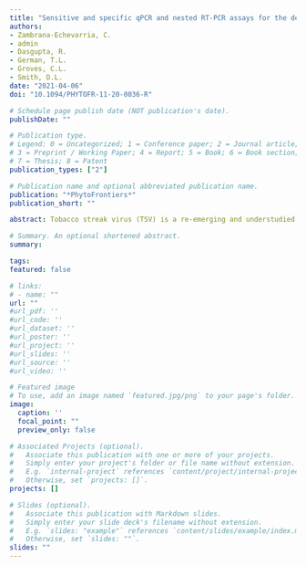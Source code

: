```yaml
---
title: "Sensitive and specific qPCR and nested RT-PCR assays for the detection of Tobacco streak virus in soybean"
authors:
- Zambrana-Echevarria, C.
- admin
- Dasgupta, R.
- German, T.L.
- Groves, C.L.
- Smith, D.L.
date: "2021-04-06"
doi: "10.1094/PHYTOFR-11-20-0036-R"

# Schedule page publish date (NOT publication's date).
publishDate: ""

# Publication type.
# Legend: 0 = Uncategorized; 1 = Conference paper; 2 = Journal article;
# 3 = Preprint / Working Paper; 4 = Report; 5 = Book; 6 = Book section;
# 7 = Thesis; 8 = Patent
publication_types: ["2"]

# Publication name and optional abbreviated publication name.
publication: "*PhytoFrontiers*"
publication_short: ""

abstract: Tobacco streak virus (TSV) is a re-emerging and understudied pathogen of soybean (*Glycine max*). Management of TSV is challenging due to the multiple modes of transmission, widespread susceptibility of commercial soybean, and lack of reliable diagnostic tests for the virus. Soybean plants with TSV-like, virus-like, or no symptoms were collected from commercial and research fields in seven counties in Wisconsin. Two sensitive assays were developed for the detection of TSV: a fluorescent dye-based quantitative RT-PCR (qPCR) assay and a nested RT-PCR (nRT-PCR). *Tobacco streak virus* was detected in 47% and 91% of symptomatic samples using the qPCR assay and the nRT-PCR assay, respectively, suggesting that the nRT-PCR assay has higher sensitivity for detecting TSV. The qPCR assay’s limit of detection was determined at 10 fg and the assay was used to estimate the viral load in TSV-symptomatic samples. The titer of TSV in these samples was determined by absolute quantification and ranged from 15 fg to 0.796 ng. The two assays reported here provide diagnostic tools for the rapid and accurate detection of TSV that can aid in monitoring outbreaks, assessing management strategies, or screening soybean cultivars/accessions for resistance to the virus.

# Summary. An optional shortened abstract.
summary: 

tags:
featured: false

# links:
# - name: ""
url: ""
#url_pdf: ''
#url_code: ''
#url_dataset: ''
#url_poster: ''
#url_project: ''
#url_slides: ''
#url_source: ''
#url_video: ''

# Featured image
# To use, add an image named `featured.jpg/png` to your page's folder. 
image:
  caption: ''
  focal_point: ""
  preview_only: false

# Associated Projects (optional).
#   Associate this publication with one or more of your projects.
#   Simply enter your project's folder or file name without extension.
#   E.g. `internal-project` references `content/project/internal-project/index.md`.
#   Otherwise, set `projects: []`.
projects: []

# Slides (optional).
#   Associate this publication with Markdown slides.
#   Simply enter your slide deck's filename without extension.
#   E.g. `slides: "example"` references `content/slides/example/index.md`.
#   Otherwise, set `slides: ""`.
slides: ""
---
```


